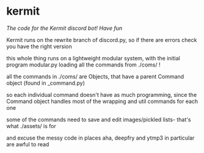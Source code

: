 # kermit
*The code for the Kermit discord bot! Have fun*

Kermit runs on the rewrite branch of discord.py, so if there are errors check you have the right version

this whole thing runs on a lightweight modular system, with the initial program modular.py loading all the commands from ./coms/ !

all the commands in ./coms/ are Objects, that have a parent Command object (found in \_command.py)

so each individual command doesn't have as much programming, since the Command object handles most of the wrapping and util commands for each one

some of the commands need to save and edit images/pickled lists- that's what ./assets/ is for

and excuse the messy code in places aha,
deepfry and ytmp3 in particular are awful to read


